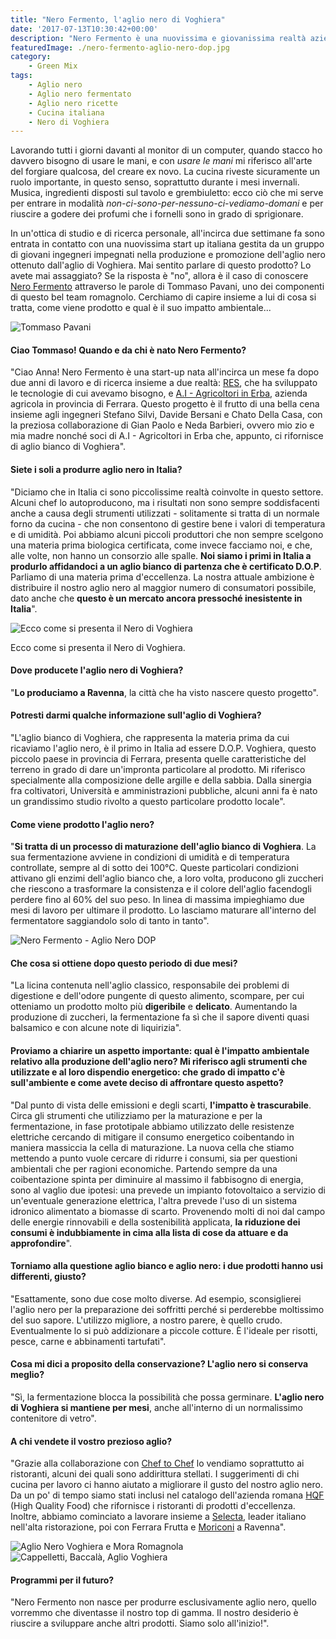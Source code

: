 ```yaml
---
title: "Nero Fermento, l'aglio nero di Voghiera"
date: '2017-07-13T10:30:42+00:00'
description: "Nero Fermento è una nuovissima e giovanissima realtà aziendale dedita alla produzione dell'aglio nero di Voghiera. Ne ho parlato insieme a Tommaso Pavani."
featuredImage: ./nero-fermento-aglio-nero-dop.jpg
category:
    - Green Mix
tags:
    - Aglio nero
    - Aglio nero fermentato
    - Aglio nero ricette
    - Cucina italiana
    - Nero di Voghiera
---
```

Lavorando tutti i giorni davanti al monitor di un computer, quando stacco ho davvero bisogno di usare le mani, e con *usare le mani* mi riferisco all'arte del forgiare qualcosa, del creare ex novo.
La cucina riveste sicuramente un ruolo importante, in questo senso, soprattutto durante i mesi invernali.
Musica, ingredienti disposti sul tavolo e grembiuletto: ecco ciò che mi serve per entrare in modalità *non-ci-sono-per-nessuno-ci-vediamo-domani* e per riuscire a godere dei profumi che i fornelli sono in grado di sprigionare.

In un'ottica di studio e di ricerca personale, all'incirca due settimane fa sono entrata in contatto con una nuovissima start up italiana gestita da un gruppo di giovani ingegneri impegnati nella produzione e promozione dell'aglio nero ottenuto dall'aglio di Voghiera.
Mai sentito parlare di questo prodotto? Lo avete mai assaggiato?
Se la risposta è "no", allora è il caso di conoscere [Nero Fermento](https://www.nerofermento.it) attraverso le parole di Tommaso Pavani, uno dei componenti di questo bel team romagnolo.
Cerchiamo di capire insieme a lui di cosa si tratta, come viene prodotto e qual è il suo impatto ambientale...

![Tommaso Pavani](./tommaso-pavani-nero-fermento.jjpg)

#### Ciao Tommaso! Quando e da chi è nato Nero Fermento?

"Ciao Anna! Nero Fermento è una start-up nata all'incirca un mese fa dopo due anni di lavoro e di ricerca insieme a due realtà: [RES](http://www.resitalia.org), che ha sviluppato le tecnologie di cui avevamo bisogno, e [A.I - Agricoltori in Erba](https://www.facebook.com/Societ%C3%A0-Agricola-AI-Agricoltori-in-erba-544511275628514/), azienda agricola in provincia di Ferrara.
Questo progetto è il frutto di una bella cena insieme agli ingegneri Stefano Silvi, Davide Bersani e Chato Della Casa, con la preziosa collaborazione di Gian Paolo e Neda Barbieri, ovvero mio zio e mia madre nonché soci di A.I - Agricoltori in Erba che, appunto, ci rifornisce di aglio bianco di Voghiera".

#### Siete i soli a produrre aglio nero in Italia?

"Diciamo che in Italia ci sono piccolissime realtà coinvolte in questo settore. Alcuni chef lo autoproducono, ma i risultati non sono sempre soddisfacenti anche a causa degli strumenti utilizzati - solitamente si tratta di un normale forno da cucina - che non consentono di gestire bene i valori di temperatura e di umidità.
Poi abbiamo alcuni piccoli produttori che non sempre scelgono una materia prima biologica certificata, come invece facciamo noi, e che, alle volte, non hanno un consorzio alle spalle.
**Noi siamo i primi in Italia a produrlo affidandoci a un aglio bianco di partenza che è certificato D.O.P**. Parliamo di una materia prima d'eccellenza.
La nostra attuale ambizione è distribuire il nostro aglio nero al maggior numero di consumatori possibile, dato anche che **questo è un mercato ancora pressoché inesistente in Italia**".

![Ecco come si presenta il Nero di Voghiera](./nero-fermento-aglio-nero-dop-2.jpg)

Ecco come si presenta il Nero di Voghiera.

#### Dove producete l'aglio nero di Voghiera?

"**Lo produciamo a Ravenna**, la città che ha visto nascere questo progetto".

#### Potresti darmi qualche informazione sull'aglio di Voghiera?

"L'aglio bianco di Voghiera, che rappresenta la materia prima da cui ricaviamo l'aglio nero, è il primo in Italia ad essere D.O.P.
Voghiera, questo piccolo paese in provincia di Ferrara, presenta quelle caratteristiche del terreno in grado di dare un'impronta particolare al prodotto. Mi riferisco specialmente alla composizione delle argille e della sabbia.
Dalla sinergia fra coltivatori, Università e amministrazioni pubbliche, alcuni anni fa è nato un grandissimo studio rivolto a questo particolare prodotto locale".

#### Come viene prodotto l'aglio nero?

"**Si tratta di un processo di maturazione dell'aglio bianco di Voghiera**. La sua fermentazione avviene in condizioni di umidità e di temperatura controllate, sempre al di sotto dei 100°C. Queste particolari condizioni attivano gli enzimi dell'aglio bianco che, a loro volta, producono gli zuccheri che riescono a trasformare la consistenza e il colore dell'aglio facendogli perdere fino al 60% del suo peso.
In linea di massima impieghiamo due mesi di lavoro per ultimare il prodotto. Lo lasciamo maturare all'interno del fermentatore saggiandolo solo di tanto in tanto".

![Nero Fermento - Aglio Nero DOP](../nero-fermento-aglio-nero-dop.jpg)

####

#### Che cosa si ottiene dopo questo periodo di due mesi?

"La licina contenuta nell'aglio classico, responsabile dei problemi di digestione e dell'odore pungente di questo alimento, scompare, per cui otteniamo un prodotto molto più **digeribile** e **delicato**.
Aumentando la produzione di zuccheri, la fermentazione fa sì che il sapore diventi quasi balsamico e con alcune note di liquirizia".

#### Proviamo a chiarire un aspetto importante: qual è l'impatto ambientale relativo alla produzione dell'aglio nero? Mi riferisco agli strumenti che utilizzate e al loro dispendio energetico: che grado di impatto c'è sull'ambiente e come avete deciso di affrontare questo aspetto?

"Dal punto di vista delle emissioni e degli scarti, **l'impatto è trascurabile**. Circa gli strumenti che utilizziamo per la maturazione e per la fermentazione, in fase prototipale abbiamo utilizzato delle resistenze elettriche cercando di mitigare il consumo energetico coibentando in maniera massiccia la cella di maturazione.
La nuova cella che stiamo mettendo a punto vuole cercare di ridurre i consumi, sia per questioni ambientali che per ragioni economiche.
Partendo sempre da una coibentazione spinta per diminuire al massimo il fabbisogno di energia, sono al vaglio due ipotesi: una prevede un impianto fotovoltaico a servizio di un'eventuale generazione elettrica, l'altra prevede l'uso di un sistema idronico alimentato a biomasse di scarto.
Provenendo molti di noi dal campo delle energie rinnovabili e della sostenibilità applicata, **la riduzione dei consumi è indubbiamente in cima alla lista di cose da attuare e da approfondire**".

#### Torniamo alla questione aglio bianco e aglio nero: i due prodotti hanno usi differenti, giusto?

"Esattamente, sono due cose molto diverse. Ad esempio, sconsiglierei l'aglio nero per la preparazione dei soffritti perché si perderebbe moltissimo del suo sapore.
L'utilizzo migliore, a nostro parere, è quello crudo. Eventualmente lo si può addizionare a piccole cotture. È l'ideale per risotti, pesce, carne e abbinamenti tartufati".

#### Cosa mi dici a proposito della conservazione? L'aglio nero si conserva meglio?

"Sì, la fermentazione blocca la possibilità che possa germinare. **L'aglio nero di Voghiera si mantiene per mesi**, anche all'interno di un normalissimo contenitore di vetro".

#### A chi vendete il vostro prezioso aglio?

"Grazie alla collaborazione con [Chef to Chef](http://www.cheftochef.eu) lo vendiamo soprattutto ai ristoranti, alcuni dei quali sono addirittura stellati.
I suggerimenti di chi cucina per lavoro ci hanno aiutato a migliorare il gusto del nostro aglio nero.
Da un po' di tempo siamo stati inclusi nel catalogo dell'azienda romana [HQF](http://www.hqf.it) (High Quality Food) che rifornisce i ristoranti di prodotti d'eccellenza.
Inoltre, abbiamo cominciato a lavorare insieme a [Selecta](http://www.selectaspa.it), leader italiano nell'alta ristorazione, poi con Ferrara Frutta e [Moriconi](http://www.moriconifrutta.it) a Ravenna".

![Aglio Nero Voghiera e Mora Romagnola](./aglio-nero-voghiera-mora-romagnola.jpg)
![Cappelletti, Baccalà, Aglio Voghiera](./cappelletti-baccala-aglio-voghiera.jpg)

#### Programmi per il futuro?

"Nero Fermento non nasce per produrre esclusivamente aglio nero, quello vorremmo che diventasse il nostro top di gamma.
Il nostro desiderio è riuscire a sviluppare anche altri prodotti. Siamo solo all'inizio!".
